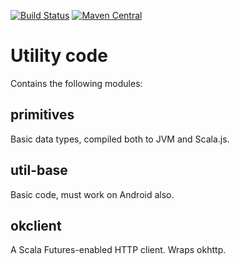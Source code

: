 [![Build Status](https://travis-ci.org/malliina/util-base.png?branch=master)](https://travis-ci.org/malliina/util-base)
[![Maven Central](https://img.shields.io/maven-central/v/com.malliina/util-base_2.13.svg)](https://search.maven.org/#search%7Cga%7C1%7Cg%3A%22com.malliina%22%20AND%20a%3A%22util-base_2.13%22)

# Utility code

Contains the following modules:

## primitives

Basic data types, compiled both to JVM and Scala.js.

## util-base

Basic code, must work on Android also.

## okclient

A Scala Futures-enabled HTTP client. Wraps okhttp.

